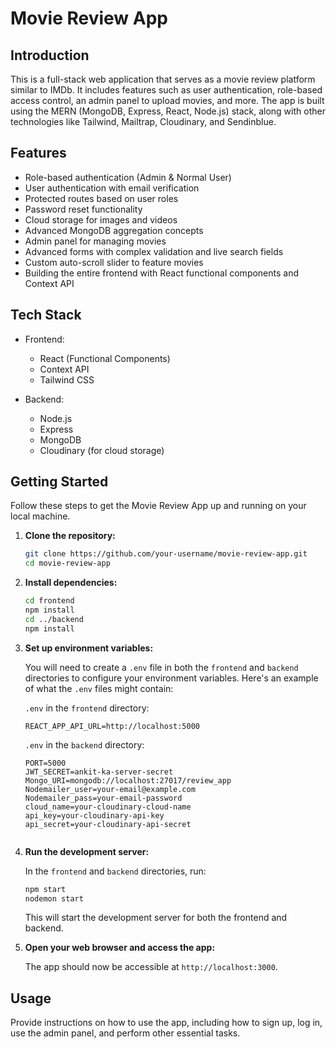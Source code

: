 
# Movie Review App

## Introduction

This is a full-stack web application that serves as a movie review platform similar to IMDb. It includes features such as user authentication, role-based access control, an admin panel to upload movies, and more. The app is built using the MERN (MongoDB, Express, React, Node.js) stack, along with other technologies like Tailwind, Mailtrap, Cloudinary, and Sendinblue.

## Features

- Role-based authentication (Admin & Normal User)
- User authentication with email verification
- Protected routes based on user roles
- Password reset functionality
- Cloud storage for images and videos
- Advanced MongoDB aggregation concepts
- Admin panel for managing movies
- Advanced forms with complex validation and live search fields
- Custom auto-scroll slider to feature movies
- Building the entire frontend with React functional components and Context API

## Tech Stack

- Frontend:
  - React (Functional Components)
  - Context API
  - Tailwind CSS

- Backend:
  - Node.js
  - Express
  - MongoDB
  - Cloudinary (for cloud storage)

## Getting Started

Follow these steps to get the Movie Review App up and running on your local machine.

1. **Clone the repository:**

   ```bash
   git clone https://github.com/your-username/movie-review-app.git
   cd movie-review-app
   ```

2. **Install dependencies:**

   ```bash
   cd frontend
   npm install
   cd ../backend
   npm install
   ```

3. **Set up environment variables:**

   You will need to create a `.env` file in both the `frontend` and `backend` directories to configure your environment variables. Here's an example of what the `.env` files might contain:

   `.env` in the `frontend` directory:
   ```plaintext
   REACT_APP_API_URL=http://localhost:5000
   ```

   `.env` in the `backend` directory:
   ```plaintext
   PORT=5000
   JWT_SECRET=ankit-ka-server-secret
   Mongo_URI=mongodb://localhost:27017/review_app
   Nodemailer_user=your-email@example.com
   Nodemailer_pass=your-email-password
   cloud_name=your-cloudinary-cloud-name
   api_key=your-cloudinary-api-key
   api_secret=your-cloudinary-api-secret
 
   ```

4. **Run the development server:**

   In the `frontend` and `backend` directories, run:

   ```bash
   npm start
   nodemon start 
   ```

   This will start the development server for both the frontend and backend.

5. **Open your web browser and access the app:**

   The app should now be accessible at `http://localhost:3000`.

## Usage

Provide instructions on how to use the app, including how to sign up, log in, use the admin panel, and perform other essential tasks.

